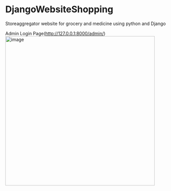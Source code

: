 # DjangoWebsiteShopping
Storeaggregator website for grocery and medicine using python and Django

Admin Login Page(http://127.0.0.1:8000/admin/)
<img width="468" alt="image" src="https://user-images.githubusercontent.com/108047252/215081531-cdc4a89e-5d0e-4535-b6f9-f18097b50544.png">

